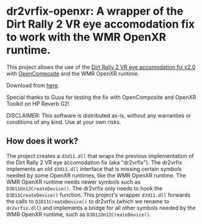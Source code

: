 # dr2vrfix-openxr: A wrapper of the Dirt Rally 2 VR eye accomodation fix to work with the WMR OpenXR runtime.

This project allows the use of the [Dirt Rally 2 VR eye accomodation fix v2.0](https://www.kegetys.fi/dirt-rally-2-vr-eye-accomodation-fix-v2-0/) with [OpenComposite](https://gitlab.com/znixian/OpenOVR) and the WMR OpenXR runtime.

Download from [here](https://github.com/mbucchia/dr2vrfix-openxr/releases/download/0.1/dr2vrfix-openxr.zip).

Special thanks to Guus for testing the fix with OpenComposite and OpenXR Toolkit on HP Reverb G2!

DISCLAIMER: This software is distributed as-is, without any warranties or conditions of any kind. Use at your own risks.

## How does it work?

The project creates a `d3d11.dll` that wraps the previous implementation of the Dirt Rally 2 VR eye accomodation fix (aka "dr2vrfix"). The dr2vrfix implements an old `d3d11.dll` interface that is missing certain symbols needed by some OpenXR runtimes, like the WMR OpenXR runtime. The WMR OpenXR runtime needs newer symbols such as `D3D11On12CreateDevice()`. The dr2vrfix only needs to hook the `D3D11CreateDevice()` function. This project's wrapper `d3d11.dll` forwards the calls to `D3D11CreateDevice()` to dr2vrfix (which we rename to `dr2vrfix.dll`) and implements a bridge for all other symbols needed by the WMR OpenXR runtime, such as `D3D11On12CreateDevice()`.
